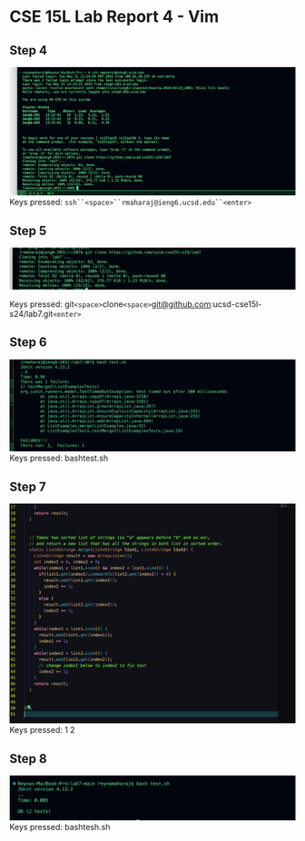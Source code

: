 # CSE 15L Lab Report 4 - Vim 

## Step 4

![Image](ahahello.jpg)
Keys pressed: `ssh``<space>``rmaharaj@ieng6.ucsd.edu``<enter>`


## Step 5
![Image](secondpart.jpg)

Keys pressed: git`<space>`clone`<space>`git@github.com:ucsd-cse15l-s24/lab7.git`<enter>`

## Step 6
![Image](testfailnow.jpg)
Keys pressed: bash<space>test.sh<enter>


## Step 7
![Image](testpassed.jpg)
Keys pressed: <delete>1 2 

## Step 8
![Image](testbash.jpg)
Keys pressed: bash<enter>tesh.sh


